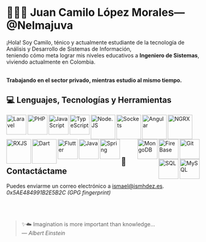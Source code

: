 # 👨🏻‍💻 Juan Camilo López Morales&mdash;@Nelmajuva

¡Hola! Soy Camilo, ténico y actualmente estudiante de la tecnología de Análisis y Desarrollo de Sistemas de Información,<br/>
teniendo cómo meta lograr mis niveles educativos a **Ingeniero de Sistemas**, viviendo actualmente en Colombia.<br/><br/>

**Trabajando en el sector privado, mientras estudio al mismo tiempo.**

## 💻 Lenguajes, Tecnologías y Herramientas
<img align="left" alt="Laravel" width="52px" src="https://upload.wikimedia.org/wikipedia/commons/thumb/9/9a/Laravel.svg/1200px-Laravel.svg.png" >
<img align="left" alt="PHP" width="52px" src="https://cdn3.iconfinder.com/data/icons/popular-services-brands/512/php-512.png" >
<img align="left" alt="JavaScript" width="52px" src="https://upload.wikimedia.org/wikipedia/commons/thumb/9/99/Unofficial_JavaScript_logo_2.svg/800px-Unofficial_JavaScript_logo_2.svg.png" >
<img align="left" alt="TypeScript" width="52px" src="https://upload.wikimedia.org/wikipedia/commons/4/4c/Typescript_logo_2020.svg" >
<img align="left" alt="Node.JS" width="64px" src="https://icons-for-free.com/iconfiles/png/512/install+javascript+js+node+npm+tools+icon-1320165731324625592.png" >
<img align="left" alt="Sockets" width="64px" src="https://cdn.worldvectorlogo.com/logos/socket-io.svg" >
<img align="left" alt="Angular" width="64px" src="https://upload.wikimedia.org/wikipedia/commons/thumb/c/cf/Angular_full_color_logo.svg/2048px-Angular_full_color_logo.svg.png" >
<img align="left" alt="NGRX" width="64px" src="https://ngrx.io/assets/images/badge.svg" >
<img align="left" alt="RXJS" width="64px" src="https://cdn.worldvectorlogo.com/logos/rxjs-1.svg" >
<img align="left" alt="Dart" width="64px" src="https://img.icons8.com/color/144/000000/dart.png">
<img align="left" alt="Flutter" width="52px" src="https://iconape.com/wp-content/files/yb/61798/svg/flutter-logo.svg" >
<img align="left" alt="Java" width="52px" src="https://cdn-icons-png.flaticon.com/512/226/226777.png" >
<img align="left" alt="Spring" width="52px" src="https://cdn.freebiesupply.com/logos/large/2x/spring-3-logo-png-transparent.png" >

<br />
<br />

<img align="right" alt="Git" width="52px" src="https://upload.wikimedia.org/wikipedia/commons/thumb/3/3f/Git_icon.svg/1024px-Git_icon.svg.png" >
<img align="right" alt="FireBase" width="52px" src="https://firebase.google.com/downloads/brand-guidelines/PNG/logo-logomark.png?hl=es-419" >
<img align="right" alt="MongoDB" width="52px" src="https://img.icons8.com/color/480/mongodb.png" >
<img align="right" alt="MySQL" width="52px" src="https://1000marcas.net/wp-content/uploads/2020/11/MySQL-logo.png">
<img align="right" alt="SQL" width="52px" src="https://www.abd.es/wp-content/uploads/2018/11/sql-server-logo.png">

<br />
<br />

## 📨 Contactáctame
Puedes enviarme un correo electrónico a <a href="mailto:ismael@ismhdez.es">ismael@ismhdez.es</a>.  
<i>0x5AE484991B2E5B2C (GPG fingerprint)</i>
<br />
<br />
<br />
<br />

> ✨☁️ Imagination is more important than knowledge...  
> *&mdash; Albert Einstein*
